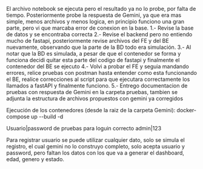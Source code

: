 El archivo notebook se ejecuta pero el resultado ya no lo probe, por falta de tiempo.
Posteriormente probe la respuesta de Gemini, ya que era mas simple, menos archivos y menos logica, en principio funciono una gran parte, pero vi que marcaba error de conexion en la base.
1.- Revise la base de datos y se encontraba correcta
2.- Revise el backend pero no entiendo mucho de fastapi, posteriormente revise archivos del FE y del BE nuevamente, observando que la parte de la BD todo era simulación.
3.- Al notar que la BD es simulada, a pesar de que el contenedor se forma y funciona decidi quitar esta parte del codigo de fastapi y finalmente el contenedor del BE se ejecuto
4.- Volvi a probar el FE y seguia mandando errores, relice pruebas con postman hasta entender como esta funcionando el BE, realice correcciones al script para
que ejecutara correctamente los llamados a fastAPI y finalmente funciono.
5.- Entrego documentacion de pruebas con respuesta de Gemini en la carpeta pruebas, tambien se adjunta la estructura de archivos propuestos con gemini ya corregidos

Ejecución de los contenedores (desde la raiz de la carpeta Gemini):
docker-compose up --build -d

Usuario|password de pruebas para loguin correcto
admin|123

Para registrar usuario se puede utilizar cualquier dato, solo se simula el registro, el cual gemini no lo construyo completo, solo acepta usuario y password, 
pero faltan los datos con los que va a generar el dashboard, edad, genero y estado.
